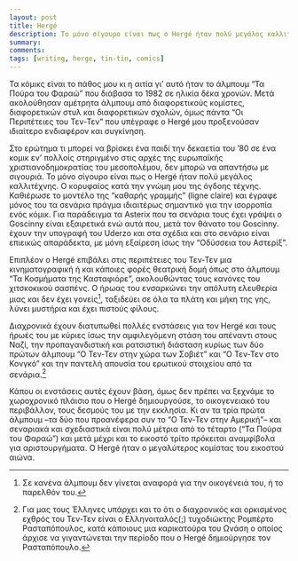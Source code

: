 ```yaml
---
layout: post
title: Hergé
description: Το μόνο σίγουρο είναι πως ο Hergé ήταν πολύ μεγάλος καλλιτέχνης. Ο κορυφαίος κατά την γνώμη μου της όγδοης τέχνης.
summary: 
comments: 
tags: [writing, herge, tin-tin, comics]
---
```


Τα κόμικς είναι το πάθος μου κι η αιτία γι’ αυτό ήταν το άλμπουμ “Τα Πούρα του Φαραώ” που διάβασα το 1982 σε ηλικία δέκα χρονών. Μετά ακολούθησαν αμέτρητα άλμπουμ από διαφορετικούς κομίστες, διαφορετικών στυλ και διαφορετικών σχολών, όμως πάντα “Οι Περιπέτειες του Τεν-Τεν” που υπέγραφε ο Hergé μου προξενούσαν ιδιαίτερο ενδιαφέρον και συγκίνηση.

Στο ερώτημα τι μπορεί να βρίσκει ένα παιδί την δεκαετία του ’80 σε ένα κομικ εν’ πολλοίς στηριγμένο στις αρχές της ευρωπαϊκής χριστιανοδημοκρατίας του μεσοπολέμου, δεν μπορώ να απαντήσω με σιγουριά. Το μόνο σίγουρο είναι πως ο Hergé ήταν πολύ μεγάλος καλλιτέχνης. Ο κορυφαίος κατά την γνώμη μου της όγδοης τέχνης. Καθιέρωσε το μοντέλο της “καθαρής γραμμής” (ligne claire) και έγραφε μόνος του τα σενάρια πράγμα ιδιαιτέρως σημαντικό για την ισορροπία ενός κόμικ. Για παράδειγμα τα Asterix που τα σενάρια τους έχει γράψει ο Goscinny είναι εξαιρετικά ενώ αυτά που, μετά τον θάνατο του Goscinny. έχουν την υπογραφή του Uderzo και στα σχέδια και στο σενάριο είναι επιεικώς απαράδεκτα, με μόνη εξαίρεση ίσως την “Οδύσσεια του Αστερίξ”.

Επιπλέον o Hergé επιβάλει στις περιπέτειες του Τεν-Τεν μια κινηματογραφική ή και κάποιες φορές θεατρική δομή όπως στο άλμπουμ “Τα Κοσμήματα της Κασταφιόρε”, ακολουθώντας τους κανόνες του χιτσκοκικού σασπένς. Ο ήρωας του ενσαρκώνει την απόλυτη ελευθερία μιας και δεν έχει γονείς[^1], ταξιδεύει σε όλα τα πλάτη και μήκη της γης, λύνει μυστήρια και έχει πιστούς φίλους.

Διαχρονικά έχουν διατυπωθεί πολλές ενστάσεις για τον Hergé και τους ήρωές του με κύριες ίσως την αμφιλεγόμενη στάση του απέναντι στους Ναζί, την προπαγανδιστική και ρατσιστική διάσταση κυρίως των δύο πρώτων άλμπουμ “Ο Τεν-Τεν στην χώρα των Σοβιέτ” και “Ο Τεν-Τεν στο Κονγκό” και την παντελή απουσία του ερωτικού στοιχείου από τα σενάρια.[^2]

Κάπου οι ενστάσεις αυτές έχουν βάση, όμως δεν πρέπει να ξεχνάμε το χωροχρονικό πλάισιο που ο Hergé δημιουργούσε, το οικογενειακό του περιβάλλον, τους δεσμούς του με την εκκλησία. Κι αν τα τρία πρώτα άλμπουμ –τα δύο που προανέφερα συν το “Ο Τεν-Τεν στην Αμερική”– και σεναριακά και σχεδιαστικά είναι πολύ μέτρια από το τέταρτο (“Τα Πούρα του Φαραώ”) και μετά μέχρι και το εικοστό τρίτο πρόκειται αναμφίβολα για αριστουργήματα. Ο Hergé ήταν ο μεγαλύτερος κομίστας του εικοστού αιώνα.

[^1]: Σε κανένα άλμπουμ δεν γίνεται αναφορά για την οικογένειά του, ή το παρελθόν του.

[^2]: Για μας τους Έλληνες υπάρχει και το ότι ο διαχρονικός και ορκισμένος εχθρός του Τεν-Τεν είναι ο Ελληνοιταλός(;) τυχοδιώκτης Ρομπέρτο Ρασταπόπουλος, κατά κάποιους μια καρικατούρα του Ωνάση ο οποίος άρχισε να γιγαντώνεται την περίοδο που ο Hergé δημιούργησε τον Ρασταπόπουλο.